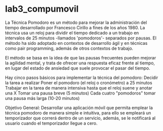 # lab3_compumovil

La Técnica Pomodoro es un método para mejorar la administración del tiempo desarrollado por Francesco Cirillo a fines de los años 1980. La técnica usa un reloj para dividir el tiempo dedicado a un trabajo en intervalos de 25 minutos -llamados 'pomodoros'- separados por pausas. El método ha sido adoptado en contextos de desarrollo ágil y en técnicas como pair programming, además de otros contextos de trabajo.

El método se basa en la idea de que las pausas frecuentes pueden mejorar la agilidad mental, y trata de ofrecer una respuesta eficaz frente al tiempo, en lugar del estado de ansiedad que suele provocar el pasar del tiempo.

Hay cinco pasos básicos para implementar la técnica del pomodoro:
Decidir la tarea a realizar
Poner el pomodoro (el reloj o cronómetro) a 25 minutos
Trabajar en la tarea de manera intensiva hasta que el reloj suene y anotar una X
Tomar una pausa breve (5 minutos)
Cada cuatro "pomodoros" tomar una pausa más larga (10-20 minutos)

Objetivo General: Desarrollar una aplicación móvil que permita emplear la técnica pomodoro de manera simple e intuitiva, para ello se empleará un temporizador que correrá dentro de un servicio, además, se le notificará al usuario cuando el temporizador llegue a cero. 
